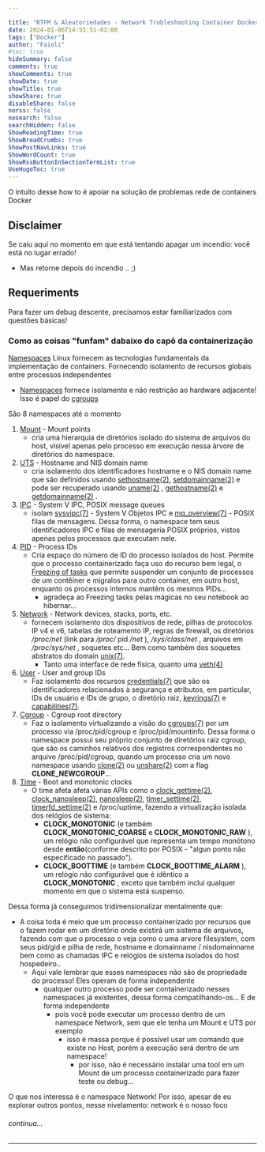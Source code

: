 ```yaml
---

title: "RTFM & Aleatoriedades - Network Trobleshooting Container Docker"
date: 2024-01-06T14:55:51-03:00
tags: ["Docker"]
author: "Faioli"
#toc: true
hideSummary: false
comments: true
showComments: true
showDate: true
showTitle: true
showShare: true
disableShare: false
norss: false
nosearch: false
searchHidden: false
ShowReadingTime: true
ShowBreadCrumbs: true
ShowPostNavLinks: true
ShowWordCount: true
ShowRssButtonInSectionTermList: true
UseHugoToc: true
---
```


O intuito desse how to é apoiar na solução de problemas rede de containers Docker


## Disclaimer 
Se caiu aqui no momento em que está tentando apagar um incendio: você está no lugar errado! 
- Mas retorne depois do incendio .. ;)


## Requeriments
Para fazer um debug descente, precisamos estar familiarizados com questões básicas! 

### Como as coisas "funfam" dabaixo do capô da containerização

[Namespaces](https://man7.org/linux/man-pages/man7/namespaces.7.html) Linux fornecem as tecnologias fundamentais da implementação de containers. Fornecendo isolamento de recursos globais entre processos independentes

- [Namespaces](https://lwn.net/Articles/766124/) fornece isolamento e não restrição ao hardware adjacente! Isso é papel do [cgroups](https://docs.kernel.org/admin-guide/cgroup-v2.html)

São 8 namespaces até o momento

1. [Mount](https://man7.org/linux/man-pages/man7/mount_namespaces.7.html) - Mount points
	- cria uma hierarquia de diretórios isolado do sistema de arquivos do host, visivel apenas pelo processo em execução nessa árvore de diretórios do namespace.
1. [UTS](https://man7.org/linux/man-pages/man7/uts_namespaces.7.html) - Hostname and NIS domain  name
	- cria isolamento dos identificadores  hostname e o NIS domain name que são definidos
       usando [sethostname(2)](https://man7.org/linux/man-pages/man2/sethostname.2.html), [setdomainname(2)](https://man7.org/linux/man-pages/man2/setdomainname.2.html) e pode ser recuperado usando [uname(2)](https://man7.org/linux/man-pages/man2/uname.2.html) , [gethostname(2)](https://man7.org/linux/man-pages/man2/gethostname.2.html) e [getdomainname(2)](https://man7.org/linux/man-pages/man2/getdomainname.2.html) .
1. [IPC](https://man7.org/linux/man-pages/man7/ipc_namespaces.7.html) - System V IPC, POSIX message queues 
    - isolam  [sysvipc(7)](https://man7.org/linux/man-pages/man7/sysvipc.7.html) - System V Objetos IPC e [mq_overview(7)](https://man7.org/linux/man-pages/man7/mq_overview.7.html) - POSIX filas de mensagens. Dessa forma, o namespace tem seus identificadores IPC e filas de mensageria POSIX próprios, vistos apenas pelos processos  que executam nele.
1. [PID](https://man7.org/linux/man-pages/man7/pid_namespaces.7.html) - Process IDs
    - Cria espaço do número de ID do processo isolados do host. Permite que o processo containerizado faça uso do recurso bem legal, o [Freezing of tasks](https://www.kernel.org/doc/html/next/power/freezing-of-tasks.html) que permite  suspender um conjunto de processos de um contêiner e migralos para outro container, em outro host,  enquanto os processos internos mantêm os mesmos PIDs... 
         - agradeça ao Freezing tasks pelas mágicas no seu notebook ao hibernar...  
1. [Network](https://man7.org/linux/man-pages/man7/network_namespaces.7.html) - Network devices, stacks, ports,  etc.
    - fornecem isolamento dos dispositivos de rede, pilhas de protocolos IP v4 e v6, tabelas de roteamento IP, regras de firewall, os diretórios  _/proc/net_ (link para _/proc/_ pid _/net_ ), _/sys/class/net_ , arquivos em _/proc/sys/net_ , soquetes etc... Bem como também dos soquetes abstratos do domain [unix(7)](https://man7.org/linux/man-pages/man7/unix.7.html).
        - Tanto uma interface de rede física, quanto uma [veth(4)](https://man7.org/linux/man-pages/man4/veth.4.html) 
1. [User](https://man7.org/linux/man-pages/man7/user_namespaces.7.html) - User and group IDs
    - Faz isolamento dos recursos [credentials(7)](https://man7.org/linux/man-pages/man7/credentials.7.html) que são os identificadores relacionados à segurança e atributos, em particular, IDs de usuário e IDs de grupo, o diretório raiz, [keyrings(7)](https://man7.org/linux/man-pages/man7/keyrings.7.html)  e [capabilities(7)](https://man7.org/linux/man-pages/man7/capabilities.7.html).
2. [Cgroup](https://man7.org/linux/man-pages/man7/cgroup_namespaces.7.html) - Cgroup root directory
    - Faz o isolamento virtualizando a visão do [cgroups(7)](https://man7.org/linux/man-pages/man7/cgroups.7.html) por um processo via /proc/pid/cgroup e /proc/pid/mountinfo. Dessa forma o namespace possui seu próprio conjunto de diretórios raiz cgroup, que são os caminhos relativos dos registros correspondentes no arquivo /proc/pid/cgroup, quando um processo cria um novo namespace usando [clone(2)](https://man7.org/linux/man-pages/man2/clone.2.html) ou [unshare(2)](https://man7.org/linux/man-pages/man2/unshare.2.html) com a flag **CLONE_NEWCGROUP**...
3. [Time](https://man7.org/linux/man-pages/man7/time_namespaces.7.html) - Boot and monotonic clocks
     - O time afeta afeta várias APIs como o [clock_gettime(2)](https://man7.org/linux/man-pages/man2/clock_gettime.2.html), [clock_nanosleep(2)](https://man7.org/linux/man-pages/man2/clock_nanosleep.2.html), [nanosleep(2)](https://man7.org/linux/man-pages/man2/nanosleep.2.html), [timer_settime(2)](https://man7.org/linux/man-pages/man2/timer_settime.2.html), [timerfd_settime(2)](https://man7.org/linux/man-pages/man2/timerfd_settime.2.html) e /proc/uptime, fazendo a virtualização isolada dos relógios de sistema:
         - **CLOCK_MONOTONIC** (e também **CLOCK_MONOTONIC_COARSE** e **CLOCK_MONOTONIC_RAW** ), um relógio não configurável que representa um  tempo monótono desde **então**(conforme descrito por POSIX - "algun ponto não especificado no passado").
         - **CLOCK_BOOTTIME** (e também **CLOCK_BOOTTIME_ALARM** ), um relógio não configurável que é idêntico a **CLOCK_MONOTONIC** , exceto que também inclui qualquer momento em que o sistema está suspenso.

Dessa forma já conseguimos tridimensionalizar mentalmente que:

- A coisa toda é meio que um processo containerizado por recursos que o fazem rodar em um diretório onde existirá um sistema de arquivos, fazendo com que o processo o veja como  o uma arvore filesystem, com seus pid/gid e pilha de rede, hostname e domainname / nisdomainname bem como as chamadas IPC e relógios de sistema isolados do host hospedeiro..
  - Aqui vale lembrar que esses namespaces não são de propriedade do processo! Eles operam de forma independente
     - qualquer outro processo pode ser containerizado nesses namespaces já existentes, dessa forma compatilhando-os... E de forma independente
         - pois você pode executar um processo dentro de um namespace Network, sem que ele tenha um Mount e UTS por exemplo
             - isso é massa porque é possível usar um comando  que existe no Host, porém a execução será dentro de um namespace!
                 - por isso, não é necessário instalar uma tool em um Mount de um processo containerizado para fazer teste ou debug...


O que nos interessa é o namespace Network! Por isso, apesar de eu explorar outros pontos, nesse nivelamento: network é o nosso foco


###### continua...

---
<script src="https://giscus.app/client.js"
        data-repo="0xttfx/0xttfx.github.io"
        data-repo-id="R_kgDOK3wAHw"
        data-category="BlogPostComments"
        data-category-id="DIC_kwDOK3wAH84Cnmtb"
        data-mapping="pathname"
        data-strict="1"
        data-reactions-enabled="1"
        data-emit-metadata="0"
        data-input-position="top"
        data-theme="preferred_color_scheme"
        data-lang="en"
        data-loading="lazy"
        crossorigin="anonymous"
        async>
</script>


